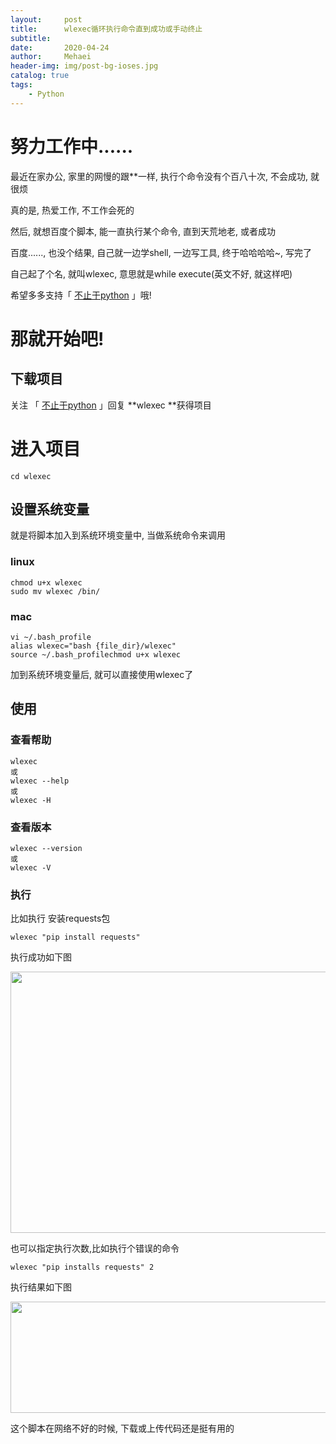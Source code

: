```yaml
---
layout:     post
title:      wlexec循环执行命令直到成功或手动终止
subtitle:   
date:       2020-04-24
author:     Mehaei
header-img: img/post-bg-ioses.jpg
catalog: true
tags:
    - Python
---
```

# 努力工作中......

最近在家办公, 家里的网慢的跟**一样, 执行个命令没有个百八十次, 不会成功, 就很烦

真的是, 热爱工作, 不工作会死的

然后, 就想百度个脚本, 能一直执行某个命令, 直到天荒地老, 或者成功

百度......, 也没个结果, 自己就一边学shell, 一边写工具, 终于哈哈哈哈~, 写完了

自己起了个名, 就叫wlexec, 意思就是while execute(英文不好, 就这样吧)

希望多多支持「 [不止于python](http://mp.weixin.qq.com/s?__biz=MzUyMzk3OTYyMQ==&mid=100000210&idx=1&sn=da29c03dc75cd80944695e6a8ee6b5f0&chksm=7a351fd84d4296ce326de3e4ea4557897006fed41daa30120c4dce01e87a803a459af1c2b214#rd) 」哦!

# 那就开始吧!

## 下载项目

关注 「 [不止于python](http://mp.weixin.qq.com/s?__biz=MzUyMzk3OTYyMQ==&mid=100000210&idx=1&sn=da29c03dc75cd80944695e6a8ee6b5f0&chksm=7a351fd84d4296ce326de3e4ea4557897006fed41daa30120c4dce01e87a803a459af1c2b214#rd) 」回复 **wlexec **获得项目

# 进入项目

```
cd wlexec
```

## 设置系统变量

就是将脚本加入到系统环境变量中, 当做系统命令来调用

### linux

```
chmod u+x wlexec
sudo mv wlexec /bin/
```

### mac

```
vi ~/.bash_profile
alias wlexec="bash {file_dir}/wlexec"
source ~/.bash_profilechmod u+x wlexec
```

加到系统环境变量后, 就可以直接使用wlexec了

## 使用

### 查看帮助

```
wlexec 
或
wlexec --help
或
wlexec -H
```

### 查看版本

```
wlexec --version
或 
wlexec -V
```

### 执行

比如执行 安装requests包

```
wlexec "pip install requests"
```

执行成功如下图

<img src="https://img2020.cnblogs.com/blog/1432315/202004/1432315-20200424142531930-876044406.png" alt="" width="856" height="418" />

也可以指定执行次数,比如执行个错误的命令

```
wlexec "pip installs requests" 2
```

执行结果如下图

<img src="https://img2020.cnblogs.com/blog/1432315/202004/1432315-20200424142433652-311939029.png" alt="" width="855" height="178" />

这个脚本在网络不好的时候, 下载或上传代码还是挺有用的
